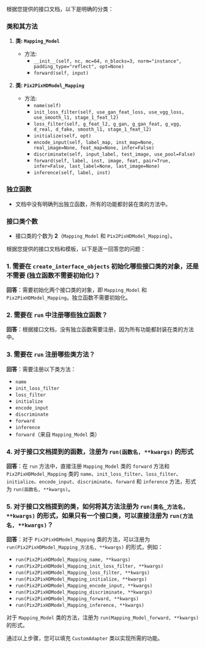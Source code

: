 根据您提供的接口文档，以下是明确的分类：

### 类和其方法

1. **类: `Mapping_Model`**
   - 方法:
     - `__init__(self, nc, mc=64, n_blocks=3, norm="instance", padding_type="reflect", opt=None)`
     - `forward(self, input)`

2. **类: `Pix2PixHDModel_Mapping`**
   - 方法:
     - `name(self)`
     - `init_loss_filter(self, use_gan_feat_loss, use_vgg_loss, use_smooth_l1, stage_1_feat_l2)`
     - `loss_filter(self, g_feat_l2, g_gan, g_gan_feat, g_vgg, d_real, d_fake, smooth_l1, stage_1_feat_l2)`
     - `initialize(self, opt)`
     - `encode_input(self, label_map, inst_map=None, real_image=None, feat_map=None, infer=False)`
     - `discriminate(self, input_label, test_image, use_pool=False)`
     - `forward(self, label, inst, image, feat, pair=True, infer=False, last_label=None, last_image=None)`
     - `inference(self, label, inst)`

### 独立函数
- 文档中没有明确列出独立函数，所有的功能都封装在类的方法中。

### 接口类个数
- 接口类的个数为 **2**（`Mapping_Model` 和 `Pix2PixHDModel_Mapping`）。

根据您提供的接口文档和模板，以下是逐一回答您的问题：

### 1. 需要在 `create_interface_objects` 初始化哪些接口类的对象，还是不需要 (独立函数不需要初始化)？
**回答**：需要初始化两个接口类的对象，即 `Mapping_Model` 和 `Pix2PixHDModel_Mapping`。独立函数不需要初始化。

### 2. 需要在 `run` 中注册哪些独立函数？
**回答**：根据接口文档，没有独立函数需要注册，因为所有功能都封装在类的方法中。

### 3. 需要在 `run` 注册哪些类方法？
**回答**：需要注册以下类方法：
- `name`
- `init_loss_filter`
- `loss_filter`
- `initialize`
- `encode_input`
- `discriminate`
- `forward`
- `inference`
- `forward`（来自 `Mapping_Model` 类）

### 4. 对于接口文档提到的函数，注册为 `run(函数名, **kwargs)` 的形式
**回答**：在 `run` 方法中，直接注册 `Mapping_Model` 类的 `forward` 方法和 `Pix2PixHDModel_Mapping` 类的 `name`、`init_loss_filter`、`loss_filter`、`initialize`、`encode_input`、`discriminate`、`forward` 和 `inference` 方法，形式为 `run(函数名, **kwargs)`。

### 5. 对于接口文档提到的类，如何将其方法注册为 `run(类名_方法名, **kwargs)` 的形式，如果只有一个接口类，可以直接注册为 `run(方法名, **kwargs)`？
**回答**：对于 `Pix2PixHDModel_Mapping` 类的方法，可以注册为 `run(Pix2PixHDModel_Mapping_方法名, **kwargs)` 的形式，例如：
- `run(Pix2PixHDModel_Mapping_name, **kwargs)`
- `run(Pix2PixHDModel_Mapping_init_loss_filter, **kwargs)`
- `run(Pix2PixHDModel_Mapping_loss_filter, **kwargs)`
- `run(Pix2PixHDModel_Mapping_initialize, **kwargs)`
- `run(Pix2PixHDModel_Mapping_encode_input, **kwargs)`
- `run(Pix2PixHDModel_Mapping_discriminate, **kwargs)`
- `run(Pix2PixHDModel_Mapping_forward, **kwargs)`
- `run(Pix2PixHDModel_Mapping_inference, **kwargs)`

对于 `Mapping_Model` 类的方法，注册为 `run(Mapping_Model_forward, **kwargs)` 的形式。

通过以上步骤，您可以填充 `CustomAdapter` 类以实现所需的功能。